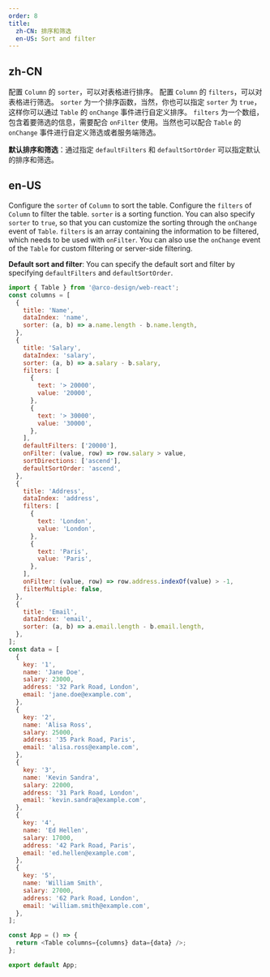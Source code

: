 ```yaml
---
order: 8
title:
  zh-CN: 排序和筛选
  en-US: Sort and filter
---
```


## zh-CN

配置 `Column` 的 `sorter`，可以对表格进行排序。
配置 `Column` 的 `filters`，可以对表格进行筛选。
`sorter` 为一个排序函数，当然，你也可以指定 `sorter` 为 `true`，这样你可以通过 `Table` 的 `onChange` 事件进行自定义排序。
`filters` 为一个数组，包含着要筛选的信息，需要配合 `onFilter` 使用。当然也可以配合 `Table` 的 `onChange` 事件进行自定义筛选或者服务端筛选。

**默认排序和筛选**：通过指定 `defaultFilters` 和 `defaultSortOrder` 可以指定默认的排序和筛选。

## en-US

Configure the `sorter` of `Column` to sort the table.
Configure the `filters` of `Column` to filter the table.
`sorter` is a sorting function. You can also specify `sorter` to `true`, so that you can customize the sorting through the `onChange` event of `Table`.
`filters` is an array containing the information to be filtered, which needs to be used with `onFilter`. You can also use the `onChange` event of the `Table` for custom filtering or server-side filtering.

**Default sort and filter**: You can specify the default sort and filter by specifying `defaultFilters` and `defaultSortOrder`.

```js
import { Table } from '@arco-design/web-react';
const columns = [
  {
    title: 'Name',
    dataIndex: 'name',
    sorter: (a, b) => a.name.length - b.name.length,
  },
  {
    title: 'Salary',
    dataIndex: 'salary',
    sorter: (a, b) => a.salary - b.salary,
    filters: [
      {
        text: '> 20000',
        value: '20000',
      },
      {
        text: '> 30000',
        value: '30000',
      },
    ],
    defaultFilters: ['20000'],
    onFilter: (value, row) => row.salary > value,
    sortDirections: ['ascend'],
    defaultSortOrder: 'ascend',
  },
  {
    title: 'Address',
    dataIndex: 'address',
    filters: [
      {
        text: 'London',
        value: 'London',
      },
      {
        text: 'Paris',
        value: 'Paris',
      },
    ],
    onFilter: (value, row) => row.address.indexOf(value) > -1,
    filterMultiple: false,
  },
  {
    title: 'Email',
    dataIndex: 'email',
    sorter: (a, b) => a.email.length - b.email.length,
  },
];
const data = [
  {
    key: '1',
    name: 'Jane Doe',
    salary: 23000,
    address: '32 Park Road, London',
    email: 'jane.doe@example.com',
  },
  {
    key: '2',
    name: 'Alisa Ross',
    salary: 25000,
    address: '35 Park Road, Paris',
    email: 'alisa.ross@example.com',
  },
  {
    key: '3',
    name: 'Kevin Sandra',
    salary: 22000,
    address: '31 Park Road, London',
    email: 'kevin.sandra@example.com',
  },
  {
    key: '4',
    name: 'Ed Hellen',
    salary: 17000,
    address: '42 Park Road, Paris',
    email: 'ed.hellen@example.com',
  },
  {
    key: '5',
    name: 'William Smith',
    salary: 27000,
    address: '62 Park Road, London',
    email: 'william.smith@example.com',
  },
];

const App = () => {
  return <Table columns={columns} data={data} />;
};

export default App;
```
